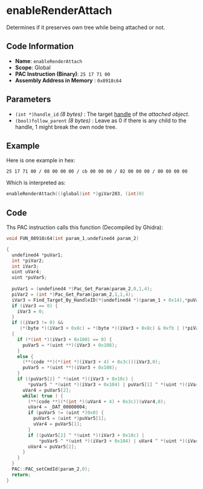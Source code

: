 # enableRenderAttach

Determines if it preserves own tree while being attached or not.

## Code Information

- **Name**: `enableRenderAttach`
- **Scope**: Global
- **PAC Instruction (Binary)**: `25 17 71 00`
- **Assembly Address in Memory** : `0x8918c64`

## Parameters

- `(int *)handle_id` *(8 bytes)* : The target [handle](./guide/how-to-get-a-handle.md) of the *attached object*.
- `(bool)follow_parent` *(8 bytes)* : Leave as 0 if there is any child to the handle, 1 might break the own node tree.

## Example

Here is one example in hex:

```25 17 71 00 / 08 00 00 00 / cb 00 00 00 / 02 00 00 00 / 00 00 00 00```

Which is interpreted as:

```c
enableRenderAttach(((global)int *)giVar203, (int)0)
```

## Code

Ths PAC instruction calls this function (Decompiled by Ghidra):

```c
void FUN_08918c64(int param_1,undefined4 param_2)

{
  undefined4 *puVar1;
  int *piVar2;
  int iVar3;
  uint uVar4;
  uint *puVar5;
  
  puVar1 = (undefined4 *)Pac_Get_Param(param_2,0,1,4);
  piVar2 = (int *)Pac_Get_Param(param_2,1,1,4);
  iVar3 = Find_Target_By_HandleID(*(undefined4 *)(param_1 + 0x14),*puVar1,1);
  if (iVar3 == 0) {
    iVar3 = 0;
  }
  if ((iVar3 != 0) &&
     (*(byte *)(iVar3 + 0x8c) = *(byte *)(iVar3 + 0x8c) & 0xfb | (*piVar2 != 0) << 2, *piVar2 == 0))
  {
    if (*(int *)(iVar3 + 0x100) == 0) {
      puVar5 = *(uint **)(iVar3 + 0x108);
    }
    else {
      (**(code **)(*(int *)(iVar3 + 4) + 0x3c))(iVar3,0);
      puVar5 = *(uint **)(iVar3 + 0x108);
    }
    if ((puVar5[2] ^ *(uint *)(iVar3 + 0x10c) |
        *puVar5 ^ *(uint *)(iVar3 + 0x104) | puVar5[1] ^ *(uint *)(iVar3 + 0x108)) != 0) {
      uVar4 = puVar5[2];
      while( true ) {
        (**(code **)(*(int *)(uVar4 + 4) + 0x3c))(uVar4,0);
        uVar4 = _DAT_00000004;
        if (puVar5 != (uint *)0x0) {
          puVar5 = (uint *)puVar5[1];
          uVar4 = puVar5[1];
        }
        if ((puVar5[2] ^ *(uint *)(iVar3 + 0x10c) |
            *puVar5 ^ *(uint *)(iVar3 + 0x104) | uVar4 ^ *(uint *)(iVar3 + 0x108)) == 0) break;
        uVar4 = puVar5[2];
      }
    }
  }
  PAC::PAC_setCmdId(param_2,0);
  return;
}
```

